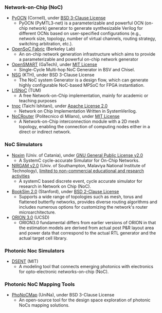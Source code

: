 ### Network-on-Chip (NoC)
+ [PyOCN](https://github.com/cornell-brg/pymtl3-net) (Cornell), under [BSD 3-Clause License](https://github.com/cornell-brg/pymtl3-net/blob/master/LICENSE)
  - PyOCN (PyMTL3-net) is a parameterizable and powerful OCN (on-chip network) generator to generate synthesizable Verilog for different OCNs based on user-specified configurations (e.g., network size, topology, number of virtual channels, routing strategy, switching arbitration, etc.).
+ [OpenSoC Fabric](https://github.com/LBL-CoDEx/OpenSoCFabric) (Berkeley Lab)
  - An on-chip network generation infrastructure which aims to provide a parameterizable and powerful on-chip network generator
+ [OpenSMART](https://github.com/hyoukjun/OpenSMART) (GaTech), under [MIT License](https://github.com/hyoukjun/OpenSMART/blob/master/LICENSE)
  - Single-Cycle Multi-hop NoC Generator in BSV and Chisel.
+ [NSG](https://noctegra.github.io/) (KTH), under BSD 3-Clause License
  - The NoC system Generator is a design flow, which can generate highly configurable NoC-based MPSoC for FPGA instantiation.
+ [LISNoC](https://github.com/TUM-LIS/lisnoc) (TUM)
  - A free Network-on-Chip implementation, mainly for academic or teaching purposes
+ [tnoc](https://github.com/taichi-ishitani/tnoc) (Taichi Ishitani), under [Apache License 2.0](https://github.com/taichi-ishitani/tnoc/blob/master/LICENSE)
  - Network on Chip Implementation Written in SystemVerilog.
+ [NoCRouter](https://github.com/agalimberti/NoCRouter) (Politecnico di Milano), under [MIT License](https://github.com/agalimberti/NoCRouter/blob/master/LICENSE)
  - A Network-on-Chip interconnection module with a 2D mesh topology, enabling the connection of computing nodes either in a direct or indirect network.

### NoC Simulators
- [Noxim](https://github.com/davidepatti/noxim) (Univ. of Catania), under [GNU General Public License v2.0](https://github.com/davidepatti/noxim/blob/master/doc/LICENSE.txt)
  - A SystemC cycle-accurate Simulator for On-Chip Networks.
- [NIRGAM v2.0](http://nirgam.ecs.soton.ac.uk/) (Univ. of Southampton, Malaviya National Institute of Technology), [limited to non-commercial educational and research activities](http://nirgam.ecs.soton.ac.uk/Download.php)
  - A systemC based discrete event, cycle accurate simulator for research in Network on Chip (NoC).
- [BookSim 2.0](https://github.com/booksim/booksim2) (Stanford), under [BSD 2-Clause License](https://github.com/booksim/booksim2/blob/master/LICENSE.md)
  - Supports a wide range of topologies such as mesh, torus and flattened butterfly networks, provides diverse routing algorithms and includes numerous options for customizing the network's router microarchitecture.
- [ORION 3.0](https://vlsicad.ucsd.edu/ORION3/) (UCSD)
  - ORION3.0 fundamental differs from earlier versions of ORION in that the estimation models are derived from actual post P&R layout area and power data that correspond to the actual RTL generator and the actual target cell library.

### Photonic Noc Simulators
- [DSENT](https://sites.google.com/site/mitdsent/) (MIT)
  - A modeling tool that connects emerging photonics with electronics for opto-electronic networks-on-chip (NoC).

### Photonic NoC Mapping Tools
- [PhoNoCMap](http://wpage.unina.it/edoardo.fusella/phonocmap/) (UniNa), under BSD 3-Clause License
  - An open-source tool for the design space exploration of photonic NoCs mapping solutions.

